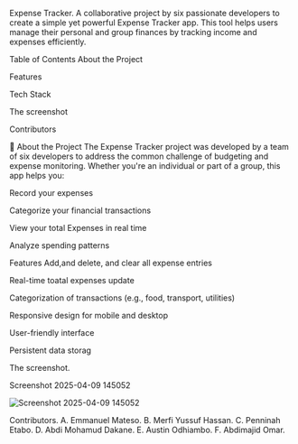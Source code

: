 Expense Tracker. A collaborative project by six passionate developers to create a simple yet powerful Expense Tracker app. This tool helps users manage their personal and group finances by tracking income and expenses efficiently.

Table of Contents About the Project

Features

Tech Stack

The screenshot

Contributors

🧾 About the Project The Expense Tracker project was developed by a team of six developers to address the common challenge of budgeting and expense monitoring. Whether you're an individual or part of a group, this app helps you:

Record your expenses

Categorize your financial transactions

View your total Expenses in real time

Analyze spending patterns

Features Add,and delete, and clear all expense entries

Real-time toatal expenses update

Categorization of transactions (e.g., food, transport, utilities)

Responsive design for mobile and desktop

User-friendly interface

Persistent data storag

The screenshot.

Screenshot 2025-04-09 145052

![Screenshot 2025-04-09 145052](https://github.com/user-attachments/assets/fd1e63bd-0350-4f69-9cef-b525d50e294e)


Contributors. A. Emmanuel Mateso. B. Merfi Yussuf Hassan. C. Penninah Etabo. D. Abdi Mohamud Dakane. E. Austin Odhiambo. F. Abdimajid Omar.
